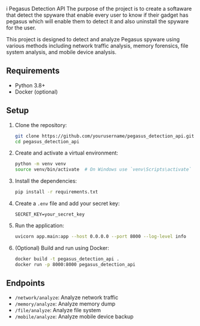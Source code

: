 i Pegasus Detection API
The purpose of the project is to create a softaware that detect the spyware that enable every user to know if their gadget has pegasus which will enable them to detect it and also uninstall the spyware for the user.

This project is designed to detect and analyze Pegasus spyware using various methods including network traffic analysis, memory forensics, file system analysis, and mobile device analysis.

## Requirements

- Python 3.8+
- Docker (optional)

## Setup

1. Clone the repository:
   ```bash
   git clone https://github.com/yourusername/pegasus_detection_api.git
   cd pegasus_detection_api
   ```

2. Create and activate a virtual environment:
   ```bash
   python -m venv venv
   source venv/bin/activate  # On Windows use `venv\Scripts\activate`
   ```

3. Install the dependencies:
   ```bash
   pip install -r requirements.txt
   ```

4. Create a `.env` file and add your secret key:
   ```
   SECRET_KEY=your_secret_key
   ```

5. Run the application:
   ```bash
   uvicorn app.main:app --host 0.0.0.0 --port 8000 --log-level info
   ```

6. (Optional) Build and run using Docker:
   ```bash
   docker build -t pegasus_detection_api .
   docker run -p 8000:8000 pegasus_detection_api
   ```

## Endpoints

- `/network/analyze`: Analyze network traffic
- `/memory/analyze`: Analyze memory dump
- `/file/analyze`: Analyze file system
- `/mobile/analyze`: Analyze mobile device backup

